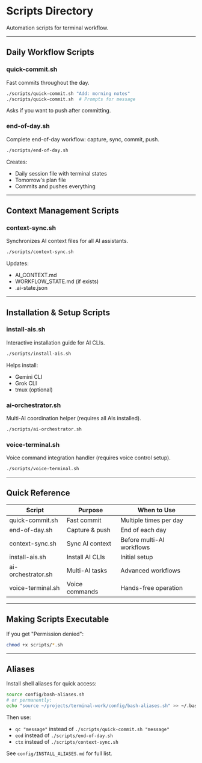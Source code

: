 # Scripts Directory

Automation scripts for terminal workflow.

---

## Daily Workflow Scripts

### quick-commit.sh
Fast commits throughout the day.

```bash
./scripts/quick-commit.sh "Add: morning notes"
./scripts/quick-commit.sh  # Prompts for message
```

Asks if you want to push after committing.

### end-of-day.sh
Complete end-of-day workflow: capture, sync, commit, push.

```bash
./scripts/end-of-day.sh
```

Creates:
- Daily session file with terminal states
- Tomorrow's plan file
- Commits and pushes everything

---

## Context Management Scripts

### context-sync.sh
Synchronizes AI context files for all AI assistants.

```bash
./scripts/context-sync.sh
```

Updates:
- AI_CONTEXT.md
- WORKFLOW_STATE.md (if exists)
- .ai-state.json

---

## Installation & Setup Scripts

### install-ais.sh
Interactive installation guide for AI CLIs.

```bash
./scripts/install-ais.sh
```

Helps install:
- Gemini CLI
- Grok CLI
- tmux (optional)

### ai-orchestrator.sh
Multi-AI coordination helper (requires all AIs installed).

```bash
./scripts/ai-orchestrator.sh
```

### voice-terminal.sh
Voice command integration handler (requires voice control setup).

```bash
./scripts/voice-terminal.sh
```

---

## Quick Reference

| Script | Purpose | When to Use |
|--------|---------|-------------|
| quick-commit.sh | Fast commit | Multiple times per day |
| end-of-day.sh | Capture & push | End of each day |
| context-sync.sh | Sync AI context | Before multi-AI workflows |
| install-ais.sh | Install AI CLIs | Initial setup |
| ai-orchestrator.sh | Multi-AI tasks | Advanced workflows |
| voice-terminal.sh | Voice commands | Hands-free operation |

---

## Making Scripts Executable

If you get "Permission denied":

```bash
chmod +x scripts/*.sh
```

---

## Aliases

Install shell aliases for quick access:

```bash
source config/bash-aliases.sh
# or permanently:
echo "source ~/projects/terminal-work/config/bash-aliases.sh" >> ~/.bashrc
```

Then use:
- `qc "message"` instead of `./scripts/quick-commit.sh "message"`
- `eod` instead of `./scripts/end-of-day.sh`
- `ctx` instead of `./scripts/context-sync.sh`

See `config/INSTALL_ALIASES.md` for full list.

